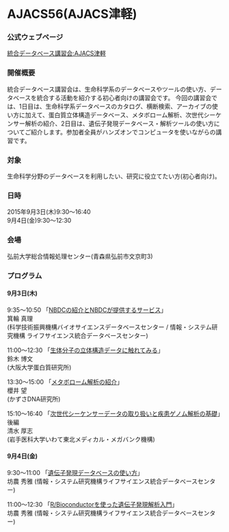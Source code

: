 # AJACS56(AJACS津軽)

### 公式ウェブページ
[統合データベース講習会:AJACS津軽](http://events.biosciencedbc.jp/training/ajacs56)

### 開催概要
統合データベース講習会は、生命科学系のデータベースやツールの使い方、データベースを統合する活動を紹介する初心者向けの講習会です。
今回の講習会では、1日目は、生命科学系データベースのカタログ、横断検索、アーカイブの使い方に加えて、蛋白質立体構造データベース、メタボローム解析、次世代シーケンサー解析の紹介、2日目は、遺伝子発現データベース・解析ツールの使い方についてご紹介します。参加者全員がハンズオンでコンピュータを使いながらの講習です。

### 対象
生命科学分野のデータベースを利用したい、研究に役立てたい方(初心者向け)。  

### 日時
2015年9月3日(木)9:30～16:40  
      9月4日(金)9:30～12:30  
    
### 会場
弘前大学総合情報処理センター(青森県弘前市文京町3)

### プログラム 
#### 9月3日(木)
9:35～10:50 「[NBDCの紹介とNBDCが提供するサービス](https://github.com/AJACS-training/AJACS56/blob/master/minowa/)」  
箕輪 真理  
(科学技術振興機構バイオサイエンスデータベースセンター
 / 情報・システム研究機構 ライフサイエンス統合データベースセンター)

11:00～12:30 「[生体分子の立体構造データに触れてみる](https://github.com/AJACS-training/AJACS56/blob/master/suzuki/)」  
鈴木 博文  
(大阪大学蛋白質研究所)  

13:30～15:00 「[メタボローム解析の紹介](https://github.com/AJACS-training/AJACS56/blob/master/sakurai/)」  
櫻井 望  
(かずさDNA研究所)  

15:10～16:40  「[次世代シーケンサーデータの取り扱いと疾患ゲノム解析の基礎](https://github.com/AJACS-training/AJACS56/blob/master/shimizu/)」後編  
清水 厚志  
(岩手医科大学いわて東北メディカル・メガバンク機構)   

#### 9月4日(金)
9:30～11:00  「[遺伝子発現データベースの使い方](https://github.com/AJACS-training/AJACS56/blob/master/bono1/)」  
坊農 秀雅
(情報・システム研究機構ライフサイエンス統合データベースセンター)  

11:00～12:30  「[R/Bioconductorを使った遺伝子発現解析入門](https://github.com/AJACS-training/AJACS56/blob/master/bono2/)」  
坊農 秀雅
(情報・システム研究機構ライフサイエンス統合データベースセンター)  

